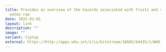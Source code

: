 ```yaml
---
title: Provides an overview of the hazards associated with fruits and vegetables
  eaten raw
date: 2015-01-01
layout: link
description: ""
image: ""
variant: tiptap
external: https://http://apps.who.int/iris/bitstream/10665/64435/1/WHO_FSF_FOS_98.2.pdf?ua=1
---
```


